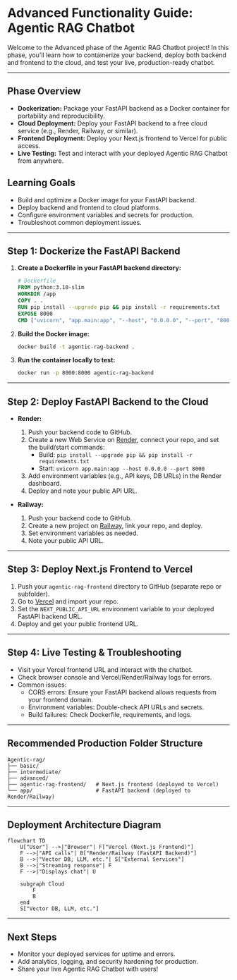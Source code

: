 # Advanced Functionality Guide: Agentic RAG Chatbot

Welcome to the Advanced phase of the Agentic RAG Chatbot project! In this phase, you'll learn how to containerize your backend, deploy both backend and frontend to the cloud, and test your live, production-ready chatbot.

---

## Phase Overview

- **Dockerization:** Package your FastAPI backend as a Docker container for portability and reproducibility.
- **Cloud Deployment:** Deploy your FastAPI backend to a free cloud service (e.g., Render, Railway, or similar).
- **Frontend Deployment:** Deploy your Next.js frontend to Vercel for public access.
- **Live Testing:** Test and interact with your deployed Agentic RAG Chatbot from anywhere.

## Learning Goals

- Build and optimize a Docker image for your FastAPI backend.
- Deploy backend and frontend to cloud platforms.
- Configure environment variables and secrets for production.
- Troubleshoot common deployment issues.

---

## Step 1: Dockerize the FastAPI Backend

1. **Create a Dockerfile in your FastAPI backend directory:**
   ```dockerfile
   # Dockerfile
   FROM python:3.10-slim
   WORKDIR /app
   COPY . .
   RUN pip install --upgrade pip && pip install -r requirements.txt
   EXPOSE 8000
   CMD ["uvicorn", "app.main:app", "--host", "0.0.0.0", "--port", "8000"]
   ```
2. **Build the Docker image:**
   ```bash
   docker build -t agentic-rag-backend .
   ```
3. **Run the container locally to test:**
   ```bash
   docker run -p 8000:8000 agentic-rag-backend
   ```

---

## Step 2: Deploy FastAPI Backend to the Cloud

- **Render:**

  1. Push your backend code to GitHub.
  2. Create a new Web Service on [Render](https://render.com/), connect your repo, and set the build/start commands:
     - Build: `pip install --upgrade pip && pip install -r requirements.txt`
     - Start: `uvicorn app.main:app --host 0.0.0.0 --port 8000`
  3. Add environment variables (e.g., API keys, DB URLs) in the Render dashboard.
  4. Deploy and note your public API URL.

- **Railway:**
  1. Push your backend code to GitHub.
  2. Create a new project on [Railway](https://railway.app/), link your repo, and deploy.
  3. Set environment variables as needed.
  4. Note your public API URL.

---

## Step 3: Deploy Next.js Frontend to Vercel

1. Push your `agentic-rag-frontend` directory to GitHub (separate repo or subfolder).
2. Go to [Vercel](https://vercel.com/) and import your repo.
3. Set the `NEXT_PUBLIC_API_URL` environment variable to your deployed FastAPI backend URL.
4. Deploy and get your public frontend URL.

---

## Step 4: Live Testing & Troubleshooting

- Visit your Vercel frontend URL and interact with the chatbot.
- Check browser console and Vercel/Render/Railway logs for errors.
- Common issues:
  - CORS errors: Ensure your FastAPI backend allows requests from your frontend domain.
  - Environment variables: Double-check API URLs and secrets.
  - Build failures: Check Dockerfile, requirements, and logs.

---

## Recommended Production Folder Structure

```
Agentic-rag/
├── basic/
├── intermediate/
├── advanced/
├── agentic-rag-frontend/   # Next.js frontend (deployed to Vercel)
└── app/                    # FastAPI backend (deployed to Render/Railway)
```

---

## Deployment Architecture Diagram

```mermaid
flowchart TD
    U["User"] -->|"Browser"| F["Vercel (Next.js Frontend)"]
    F -->|"API calls"| B["Render/Railway (FastAPI Backend)"]
    B -->|"Vector DB, LLM, etc."| S["External Services"]
    B -->|"Streaming response"| F
    F -->|"Displays chat"| U

    subgraph Cloud
        F
        B
    end
    S["Vector DB, LLM, etc."]
```

---

## Next Steps

- Monitor your deployed services for uptime and errors.
- Add analytics, logging, and security hardening for production.
- Share your live Agentic RAG Chatbot with users!
